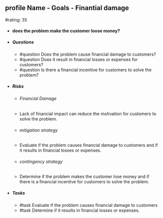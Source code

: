 ## profile Name - Goals - Finantial damage
#rating: 35
- #### does the problem make the customer loose money?
- ##### Questions
  - #question Does the problem cause financial damage to customers?
  - #question Does it result in financial losses or expenses for customers?
  - #question Is there a financial incentive for customers to solve the problem?
- ##### Risks

  - ###### Financial Damage
  - Lack of financial impact can reduce the motivation for customers to solve the problem.
  - ###### mitigation strategy
  - Evaluate if the problem causes financial damage to customers and if it results in financial losses or expenses.
  - ###### contingency strategy
  - Determine if the problem makes the customer lose money and if there is a financial incentive for customers to solve the problem.
- ##### Tasks
  - #task Evaluate if the problem causes financial damage to customers
  - #task  Determine if it results in financial losses or expenses.


